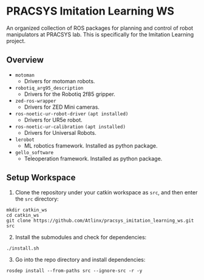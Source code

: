 # PRACSYS Imitation Learning WS
An organized collection of ROS packages for planning and control of robot manipulators at PRACSYS lab. This is specifically for the Imitation Learning project.

## Overview
- `motoman`
  - Drivers for motoman robots.
- `robotiq_arg95_description`
  - Drivers for the Robotiq 2f85 gripper.
- `zed-ros-wrapper`
  - Drivers for ZED Mini cameras.
- `ros-noetic-ur-robot-driver` `(apt installed)`
  - Drivers for UR5e robot.
- `ros-noetic-ur-calibration` `(apt installed)`
  - Drivers for Universal Robots.
- `lerobot`
  - ML robotics framework. Installed as python package.
- `gello_software`
  - Teleoperation framework. Installed as python package.

## Setup Workspace
1. Clone the repository under your catkin workspace as `src`, and then enter the `src` directory:
```
mkdir catkin_ws
cd catkin_ws
git clone https://github.com/Atlinx/pracsys_imitation_learning_ws.git src 
```
2. Install the submodules and check for dependencies:
```
./install.sh
```
3. Go into the repo directory and install dependencies:
```
rosdep install --from-paths src --ignore-src -r -y
```
